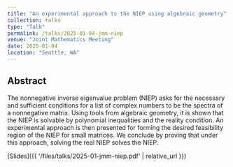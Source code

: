 ```yaml
---
title: "An experimental approach to the NIEP using algebraic geometry"
collection: talks
type: "Talk"
permalink: /talks/2025-01-04-jmm-niep
venue: "Joint Mathematics Meeting"
date: 2025-01-04
location: "Seattle, WA"
---
```


## Abstract 

The nonnegative inverse eigenvalue problem (NIEP) asks for the necessary and sufficient conditions for a list of complex numbers to be the spectra of a nonnegative matrix. Using tools from algebraic geometry, it is shown that the NIEP is solvable by polynomial inequalities and the reality condition. An experimental approach is then presented for forming the desired feasibility region of the NIEP for small matrices. We conclude by proving that under this approach, solving the real NIEP solves the NIEP.

[Slides]({{ '/files/talks/2025-01-jmm-niep.pdf' | relative_url }})